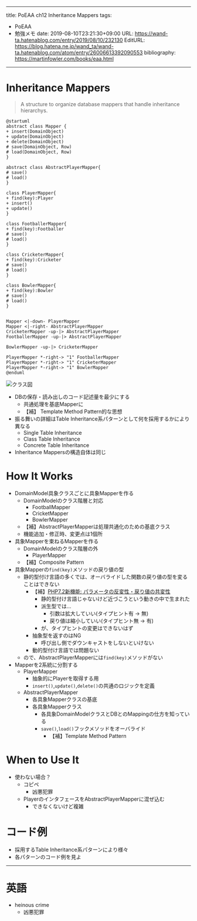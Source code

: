 ---
title: PoEAA ch12 Inheritance Mappers
tags:
- PoEAA
- 勉強メモ
date: 2019-08-10T23:21:30+09:00
URL: https://wand-ta.hatenablog.com/entry/2019/08/10/232130
EditURL: https://blog.hatena.ne.jp/wand_ta/wand-ta.hatenablog.com/atom/entry/26006613392090553
bibliography: https://martinfowler.com/books/eaa.html
-------------------------------------

# Inheritance Mappers

> A structure to organize database mappers that handle inheritance hierarchys.

```
@startuml
abstract class Mapper {
+ insert(DomainObject)
+ update(DomainObject)
+ delete(DomainObject)
# save(DomainObject, Row)
# load(DomainObject, Row)
}

abstract class AbstractPlayerMapper{
# save()
# load()
}

class PlayerMapper{
+ find(key):Player
+ insert()
+ update()
}

class FootballerMapper{
+ find(key):Footballer
# save()
# load()
}

class CricketerMapper{
+ find(key):Cricketer
# save()
# load()
}

class BowlerMapper{
+ find(key):Bowler
# save()
# load()
}


Mapper <|-down- PlayerMapper
Mapper <|-right- AbstractPlayerMapper
CricketerMapper -up-|> AbstractPlayerMapper
FootballerMapper -up-|> AbstractPlayerMapper

BowlerMapper -up-|> CricketerMapper

PlayerMapper *-right-> "1" FootballerMapper
PlayerMapper *-right-> "1" CricketerMapper
PlayerMapper *-right-> "1" BowlerMapper
@enduml
```

![クラス図](https://www.plantuml.com/plantuml/png/VLDBJiCm4Dtx5AEoQIbUi4MeAX-nGo1kC8q7C7Njo9uGLIrtX-90uiJoCk_pycP6NWT6pytE286Rm1uhXifW2F28TKqU3c89sWRoFBztEzJsQVD15Iz-uAPMo3I15HcQm6SGy3C5B-35jIV6E5GvvclIwQRxV3Qu9nyR7lwo_wD-dT6G2fVmggsQRsc_k8fCFrm_qD3_u1nlq9XyHi-MEjnvNMs9yn4TMKwuTQt9soEJzuhkWjT7gLnhPRAC0UdrsplBx6x5g3l8ffR7LLuxsbLPB6BpL3dwcn132vntJLSmkvnDBbFGfhbbwR2MM9DLfwVn3G00)


- DBの保存・読み出しのコード記述量を最少にする
    - 共通処理を基底Mapperに
    - 【補】 Template Method Pattern的な思想
- 振る舞いの詳細はTable Inheritance系パターンとして何を採用するかにより異なる
    - Single Table Inheritance
    - Class Table Inheritance
    - Concrete Table Inheritance
- Inheritance Mappersの構造自体は同じ


# How It Works

- DomainModel具象クラスごとに具象Mapperを作る
    - DomainModelのクラス階層と対応
        - FootballMapper
        - CricketMapper
        - BowlerMapper
    - 【補】AbstractPlayerMapperは処理共通化のための基底クラス
    - 機能追加・修正時、変更点は1個所
- 具象Mapperを束ねるMapperを作る
    - DomainModelのクラス階層の外
        - PlayerMapper
    - 【補】Composite Pattern
- 具象Mapperの`find(key)`メソッドの戻り値の型
    - 静的型付け言語の多くでは、オーバライドした関数の戻り値の型を変ることはできない
        - 【補】[PHP7.2新機能: パラメータの反変性・戻り値の共変性](https://www.php.net/manual/ja/migration72.new-features.php)
            - 静的型付け言語じゃないけど近づこうという動きの中で生まれた
            - 派生型では...
                - 引数は拡大していい(タイプヒント有 -> 無)
                - 戻り値は縮小していい(タイプヒント無 -> 有)
            - が、タイプヒントの変更はできないはず
        - 抽象型を返すのはNG
            - 呼び出し側でダウンキャストをしないといけない
        - 動的型付け言語では問題ない
    - ので、AbstractPlayerMapperには`find(key)`メソッドがない
- Mapperを2系統に分割する
    - PlayerMapper
        - 抽象的にPlayerを取得する用
        - `insert()`,`update()`,`delete()`の共通のロジックを定義
    - AbstractPlayerMapper
        - 各具象Mapperクラスの基底
        - 各具象Mapperクラス
            - 各具象DomainModelクラスとDBとのMappingの仕方を知っている
            - `save()`,`load()`フックメソッドをオーバライド
                - 【補】Template Method Pattern


# When to Use It

- 使わない場合？
    - コピペ
        - 凶悪犯罪
    - PlayerのインタフェースをAbstractPlayerMapperに混ぜ込む
        - できなくないけど複雑


# コード例

- 採用するTable Inheritance系パターンにより様々
- 各パターンのコード例を見よ

----------------------------------------

# 英語

- heinous crime
    - 凶悪犯罪
